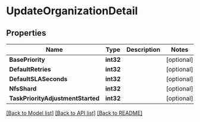 # UpdateOrganizationDetail

## Properties

Name | Type | Description | Notes
------------ | ------------- | ------------- | -------------
**BasePriority** | **int32** |  | [optional] 
**DefaultRetries** | **int32** |  | [optional] 
**DefaultSLASeconds** | **int32** |  | [optional] 
**NfsShard** | **int32** |  | [optional] 
**TaskPriorityAdjustmentStarted** | **int32** |  | [optional] 

[[Back to Model list]](../README.md#documentation-for-models) [[Back to API list]](../README.md#documentation-for-api-endpoints) [[Back to README]](../README.md)


